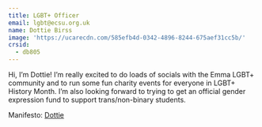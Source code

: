 ```yaml
---
title: LGBT+ Officer
email: lgbt@ecsu.org.uk
name: Dottie Birss
image: 'https://ucarecdn.com/585efb4d-0342-4896-8244-675aef31cc5b/'
crsid:
  - db805
---
```

Hi, I’m Dottie! I’m really excited to do loads of socials with the Emma LGBT+ community and to run some fun charity events for everyone in LGBT+ History Month. I’m also looking forward to trying to get an official gender expression fund to support trans/non-binary students.

Manifesto: [Dottie](https://drive.google.com/file/d/1UtBD3F-80v-qOxeDQCwrZGaoCa6KjbvU/view?usp=sharing)